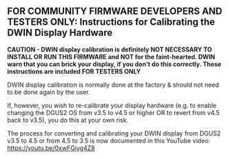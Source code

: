 ## FOR COMMUNITY FIRMWARE DEVELOPERS AND TESTERS ONLY: Instructions for Calibrating the DWIN Display Hardware

**CAUTION - DWIN display calibration is definitely NOT NECESSARY TO INSTALL OR RUN THIS FIRMWARE and NOT for the faint-hearted. DWIN warn that you can brick your display, if you don't do this correctly.  These instructions are included FOR TESTERS ONLY**

DWIN display calibration is normally done at the factory & should not need to be done again by the user.

If, however, you wish to re-calibrate your display hardware (e.g. to enable changing the DGUS2 OS from v3.5 to v4.5 or higher OR to revert from v4.5 back to v3.5), you do this at your own risk. 

The process for converting and calibrating your DWIN display from DGUS2 v3.5 to 4.5 or from 4.5 to 3.5 is now documented in this YouTube video: https://youtu.be/0xwFGiyg4Z8

